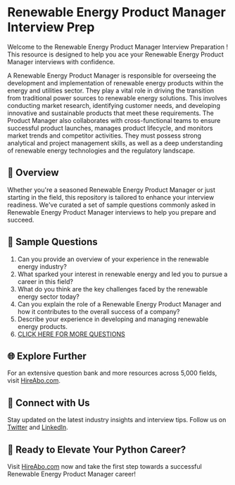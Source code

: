 # Renewable Energy Product Manager Interview Prep

Welcome to the Renewable Energy Product Manager Interview Preparation ! This resource is designed to help you ace your Renewable Energy Product Manager interviews with confidence.

A Renewable Energy Product Manager is responsible for overseeing the development and implementation of renewable energy products within the energy and utilities sector. They play a vital role in driving the transition from traditional power sources to renewable energy solutions. This involves conducting market research, identifying customer needs, and developing innovative and sustainable products that meet these requirements. The Product Manager also collaborates with cross-functional teams to ensure successful product launches, manages product lifecycle, and monitors market trends and competitor activities. They must possess strong analytical and project management skills, as well as a deep understanding of renewable energy technologies and the regulatory landscape.

## 🚀 Overview

Whether you're a seasoned Renewable Energy Product Manager or just starting in the field, this repository is tailored to enhance your interview readiness. We've curated a set of sample questions commonly asked in Renewable Energy Product Manager interviews to help you prepare and succeed.

## 📝 Sample Questions

1. Can you provide an overview of your experience in the renewable energy industry?
2. What sparked your interest in renewable energy and led you to pursue a career in this field?
3. What do you think are the key challenges faced by the renewable energy sector today?
4. Can you explain the role of a Renewable Energy Product Manager and how it contributes to the overall success of a company?
5. Describe your experience in developing and managing renewable energy products.
6. [CLICK HERE FOR MORE QUESTIONS](https://hireabo.com/job/20_0_22/Renewable%20Energy%20Product%20Manager)

## 🌐 Explore Further

For an extensive question bank and more resources across 5,000 fields, visit [HireAbo.com](https://www.hireabo.com).

## 📱 Connect with Us

Stay updated on the latest industry insights and interview tips. Follow us on [Twitter](https://twitter.com/hireabo) and [LinkedIn](https://www.linkedin.com/in/hire-abo-3609972a8/).

## 🚀 Ready to Elevate Your Python Career?

Visit [HireAbo.com](https://www.hireabo.com) now and take the first step towards a successful Renewable Energy Product Manager career!